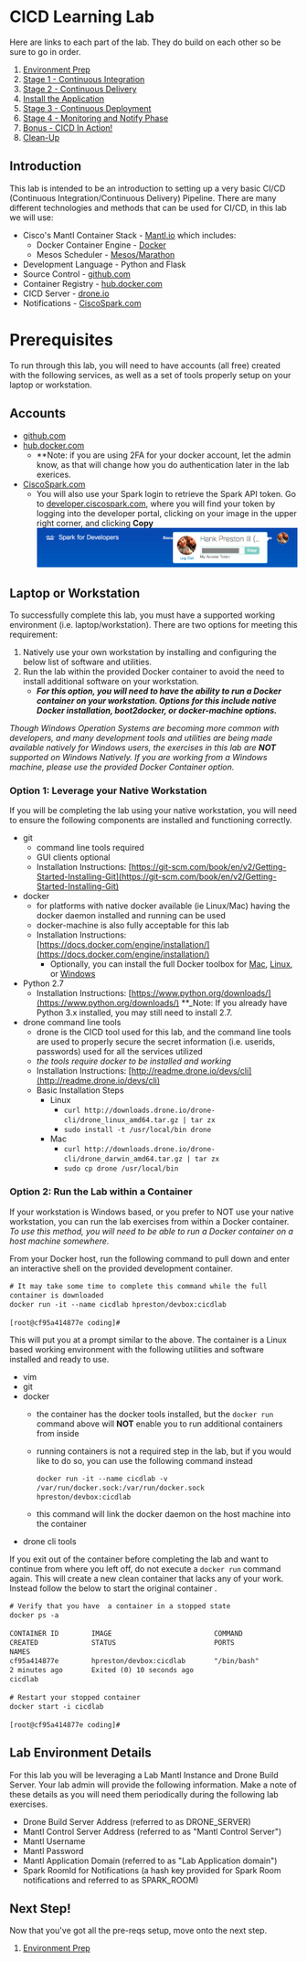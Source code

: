 # CICD Learning Lab

Here are links to each part of the lab.  They do build on each other so be sure to go in order.

1. [Environment Prep](environment_prep.md)
2. [Stage 1 - Continuous Integration](cicd_stage_1.md)
3. [Stage 2 - Continuous Delivery](cicd_stage_2.md)
4. [Install the Application](app_install.md)
5. [Stage 3 - Continuous Deployment](cicd_stage_3.md)
6. [Stage 4 - Monitoring and Notify Phase](notify_phase.md)
7. [Bonus - CICD In Action!](bonus.md)
8. [Clean-Up](cleanup.md)

## Introduction

This lab is intended to be an introduction to setting up a very basic CI/CD (Continuous Integration/Continuous Delivery) Pipeline.  There are many different technologies and methods that can be used for CI/CD, in this lab we will use:

* Cisco's Mantl Container Stack - <a href="http://mantl.io" target="_blank">Mantl.io</a> which includes:
  * Docker Container Engine - [Docker](http://www.docker.com)
  * Mesos Scheduler - [Mesos/Marathon](http://mesos.apache.org)
* Development Language - Python and Flask
* Source Control - [github.com](https://github.com)
* Container Registry - [hub.docker.com](http://hub.docker.com)
* CICD Server - [drone.io](http://drone.io)
* Notifications - [CiscoSpark.com](http://CiscoSpark.com)

# Prerequisites

To run through this lab, you will need to have accounts (all free) created with the following services, as well as a set of tools properly setup on your laptop or workstation.

## Accounts

* [github.com](https://github.com)
* [hub.docker.com](http://hub.docker.com)
  * **Note: if you are using 2FA for your docker account, let the admin know, as that will change how you do authentication later in the lab exerices.
* [CiscoSpark.com](http://CiscoSpark.com)
  * You will also use your Spark login to retrieve the Spark API token. Go to [developer.ciscospark.com](http://developer.ciscospark.com), where you will find your token by logging into the developer portal, clicking on your image in the upper right corner, and clicking **Copy**
    ![Spark Token](images/spark_token.png)

## Laptop or Workstation

To successfully complete this lab, you must have a supported working environment (i.e. laptop/workstation).  There are two options for meeting this requirement:

1. Natively use your own workstation by installing and configuring the below list of software and utilities.
2. Run the lab within the provided Docker container to avoid the need to install additional software on your workstation.
   * **_For this option, you will need to have the ability to run a Docker container on your workstation.  Options for this include native Docker installation, boot2docker, or docker-machine options._**

_Though Windows Operation Systems are becoming more common with developers, and many development tools and utilities are being made available natively for Windows users, the exercises in this lab are **NOT** supported on Windows Natively.  If you are working from a Windows machine, please use the provided Docker Container option._

### Option 1: Leverage your Native Workstation

If you will be completing the lab using your native workstation, you will need to ensure the following components are installed and functioning correctly.

* git
  * command line tools required
  * GUI clients optional
  * Installation Instructions: [https://git-scm.com/book/en/v2/Getting-Started-Installing-Git](https://git-scm.com/book/en/v2/Getting-Started-Installing-Git)
* docker
  * for platforms with native docker available (ie Linux/Mac) having the docker daemon installed and running can be used
  * docker-machine is also fully acceptable for this lab
  * Installation Instructions: [https://docs.docker.com/engine/installation/](https://docs.docker.com/engine/installation/)
    * Optionally, you can install the full Docker toolbox for [Mac](https://docs.docker.com/v1.10/mac/), [Linux](https://docs.docker.com/v1.10/linux/), or [Windows](https://docs.docker.com/v1.10/windows/)
* Python 2.7
  * Installation Instructions: [https://www.python.org/downloads/](https://www.python.org/downloads/)
  **_Note: If you already have Python 3.x installed, you may still need to install 2.7.
* drone command line tools
  * drone is the CICD tool used for this lab, and the command line tools are used to properly secure the secret information (i.e. userids, passwords) used for all the services utilized
  * _the tools require docker to be installed and working_
  * Installation Instructions: [http://readme.drone.io/devs/cli](http://readme.drone.io/devs/cli)
  * Basic Installation Steps
    * Linux
      * `curl http://downloads.drone.io/drone-cli/drone_linux_amd64.tar.gz | tar zx`
      * `sudo install -t /usr/local/bin drone`
    * Mac
      * `curl http://downloads.drone.io/drone-cli/drone_darwin_amd64.tar.gz | tar zx`
      * `sudo cp drone /usr/local/bin`

### Option 2: Run the Lab within a Container

If your workstation is Windows based, or you prefer to NOT use your native workstation, you can run the lab exercises from within a Docker container.  _To use this method, you will need to be able to run a Docker container on a host machine somewhere._

From your Docker host, run the following command to pull down and enter an interactive shell on the provided development container.

```
# It may take some time to complete this command while the full container is downloaded
docker run -it --name cicdlab hpreston/devbox:cicdlab

[root@cf95a414877e coding]#

```

This will put you at a prompt similar to the above.  The container is a Linux based working environment with the following utilities and software installed and ready to use.

* vim
* git
* docker
  * the container has the docker tools installed, but the `docker run` command above will **NOT** enable you to run additional containers from inside
  * running containers is not a required step in the lab, but if you would like to do so, you can use the following command instead

    ```
    docker run -it --name cicdlab -v /var/run/docker.sock:/var/run/docker.sock hpreston/devbox:cicdlab
    ```

  * this command will link the docker daemon on the host machine into the container
* drone cli tools

If you exit out of the container before completing the lab and want to continue from where you left off, do not execute a `docker run` command again.  This will create a new clean container that lacks any of your work.  Instead follow the below to start the original container .

```
# Verify that you have  a container in a stopped state
docker ps -a

CONTAINER ID        IMAGE                         COMMAND             CREATED             STATUS                        PORTS               NAMES
cf95a414877e        hpreston/devbox:cicdlab       "/bin/bash"         2 minutes ago       Exited (0) 10 seconds ago                         cicdlab

# Restart your stopped container
docker start -i cicdlab

[root@cf95a414877e coding]#
```

## Lab Environment Details

For this lab you will be leveraging a Lab Mantl Instance and Drone Build Server.  Your lab admin will provide the following information.  Make a note of these details as you will need them periodically during the following lab exercises.

* Drone Build Server Address (referred to as DRONE_SERVER)
* Mantl Control Server Address (referred to as "Mantl Control Server")
* Mantl Username 
* Mantl Password
* Mantl Application Domain (referred to as "Lab Application domain")
* Spark RoomId for Notifications (a hash key provided for Spark Room notifications and referred to as SPARK_ROOM)

## Next Step!

Now that you've got all the pre-reqs setup, move onto the next step.

1. [Environment Prep](environment_prep.md)
